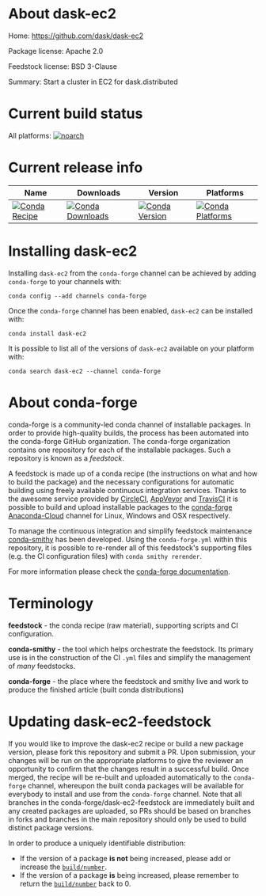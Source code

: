 About dask-ec2
==============

Home: https://github.com/dask/dask-ec2

Package license: Apache 2.0

Feedstock license: BSD 3-Clause

Summary: Start a cluster in EC2 for dask.distributed



Current build status
====================

All platforms:
[![noarch](https://img.shields.io/circleci/project/github/conda-forge/dec2-feedstock/master.svg?label=noarch)](https://circleci.com/gh/conda-forge/dec2-feedstock)

Current release info
====================

| Name | Downloads | Version | Platforms |
| --- | --- | --- | --- |
| [![Conda Recipe](https://img.shields.io/badge/recipe-dask--ec2-green.svg)](https://anaconda.org/conda-forge/dask-ec2) | [![Conda Downloads](https://img.shields.io/conda/dn/conda-forge/dask-ec2.svg)](https://anaconda.org/conda-forge/dask-ec2) | [![Conda Version](https://img.shields.io/conda/vn/conda-forge/dask-ec2.svg)](https://anaconda.org/conda-forge/dask-ec2) | [![Conda Platforms](https://img.shields.io/conda/pn/conda-forge/dask-ec2.svg)](https://anaconda.org/conda-forge/dask-ec2) |

Installing dask-ec2
===================

Installing `dask-ec2` from the `conda-forge` channel can be achieved by adding `conda-forge` to your channels with:

```
conda config --add channels conda-forge
```

Once the `conda-forge` channel has been enabled, `dask-ec2` can be installed with:

```
conda install dask-ec2
```

It is possible to list all of the versions of `dask-ec2` available on your platform with:

```
conda search dask-ec2 --channel conda-forge
```


About conda-forge
=================

conda-forge is a community-led conda channel of installable packages.
In order to provide high-quality builds, the process has been automated into the
conda-forge GitHub organization. The conda-forge organization contains one repository
for each of the installable packages. Such a repository is known as a *feedstock*.

A feedstock is made up of a conda recipe (the instructions on what and how to build
the package) and the necessary configurations for automatic building using freely
available continuous integration services. Thanks to the awesome service provided by
[CircleCI](https://circleci.com/), [AppVeyor](http://www.appveyor.com/)
and [TravisCI](https://travis-ci.org/) it is possible to build and upload installable
packages to the [conda-forge](https://anaconda.org/conda-forge)
[Anaconda-Cloud](http://docs.anaconda.org/) channel for Linux, Windows and OSX respectively.

To manage the continuous integration and simplify feedstock maintenance
[conda-smithy](http://github.com/conda-forge/conda-smithy) has been developed.
Using the ``conda-forge.yml`` within this repository, it is possible to re-render all of
this feedstock's supporting files (e.g. the CI configuration files) with ``conda smithy rerender``.

For more information please check the [conda-forge documentation](https://conda-forge.org/docs/).

Terminology
===========

**feedstock** - the conda recipe (raw material), supporting scripts and CI configuration.

**conda-smithy** - the tool which helps orchestrate the feedstock.
                   Its primary use is in the construction of the CI ``.yml`` files
                   and simplify the management of *many* feedstocks.

**conda-forge** - the place where the feedstock and smithy live and work to
                  produce the finished article (built conda distributions)


Updating dask-ec2-feedstock
===========================

If you would like to improve the dask-ec2 recipe or build a new
package version, please fork this repository and submit a PR. Upon submission,
your changes will be run on the appropriate platforms to give the reviewer an
opportunity to confirm that the changes result in a successful build. Once
merged, the recipe will be re-built and uploaded automatically to the
`conda-forge` channel, whereupon the built conda packages will be available for
everybody to install and use from the `conda-forge` channel.
Note that all branches in the conda-forge/dask-ec2-feedstock are
immediately built and any created packages are uploaded, so PRs should be based
on branches in forks and branches in the main repository should only be used to
build distinct package versions.

In order to produce a uniquely identifiable distribution:
 * If the version of a package **is not** being increased, please add or increase
   the [``build/number``](http://conda.pydata.org/docs/building/meta-yaml.html#build-number-and-string).
 * If the version of a package **is** being increased, please remember to return
   the [``build/number``](http://conda.pydata.org/docs/building/meta-yaml.html#build-number-and-string)
   back to 0.